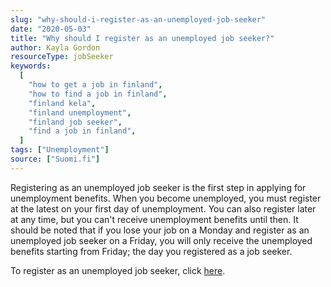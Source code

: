 ```yaml
---
slug: "why-should-i-register-as-an-unemployed-job-seeker"
date: "2020-05-03"
title: "Why should I register as an unemployed job seeker?"
author: Kayla Gordon
resourceType: jobSeeker
keywords:
  [
    "how to get a job in finland",
    "how to find a job in finland",
    "finland kela",
    "finland unemployment",
    "finland job seeker",
    "find a job in finland",
  ]
tags: ["Unemployment"]
source: ["Suomi.fi"]
---
```


Registering as an unemployed job seeker is the first step in applying for unemployment benefits. When you become unemployed, you must register at the latest on your first day of unemployment. You can also register later at any time, but you can't receive unemployment benefits until then. It should be noted that if you lose your job on a Monday and register as an unemployed job seeker on a Friday, you will only receive the unemployed benefits starting from Friday; the day you registered as a job seeker.

To register as an unemployed job seeker, click [here](http://www.te-palvelut.fi/te/en/jobseekers/if_unemployed/index.html).
